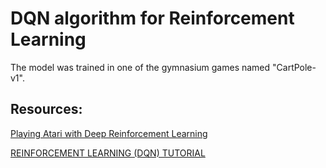 # DQN algorithm for Reinforcement Learning
The model was trained in one of the gymnasium games named "CartPole-v1". 

## Resources:

[Playing Atari with Deep Reinforcement Learning](https://arxiv.org/pdf/1312.5602.pdf)

[REINFORCEMENT LEARNING (DQN) TUTORIAL](https://pytorch.org/tutorials/intermediate/reinforcement_q_learning.html)
